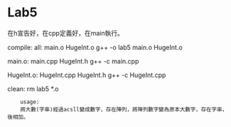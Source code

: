 # Lab5

在h宣告好，在cpp定義好，在main執行。

compile:
all: main.o HugeInt.o
		g++ -o lab5 main.o HugeInt.o

main.o: main.cpp HugeInt.h
		g++ -c main.cpp

HugeInt.o: HugeInt.cpp HugeInt.h
		g++ -c HugeInt.cpp

clean:
		rm lab5 *.o
		
		
		usage:
		將大數(字串)經過acsll變成數字，存在陣列，將陣列數字變為原本大數字，存在字串，後相加。
